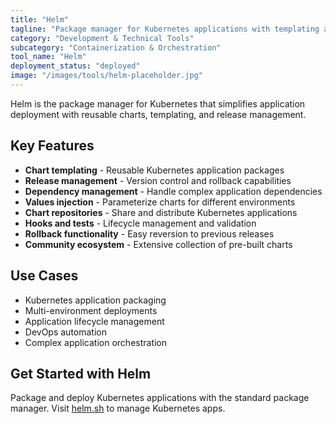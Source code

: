 ```yaml
---
title: "Helm"
tagline: "Package manager for Kubernetes applications with templating and versioning"
category: "Development & Technical Tools"
subcategory: "Containerization & Orchestration"
tool_name: "Helm"
deployment_status: "deployed"
image: "/images/tools/helm-placeholder.jpg"
---
```

Helm is the package manager for Kubernetes that simplifies application deployment with reusable charts, templating, and release management.

## Key Features

- **Chart templating** - Reusable Kubernetes application packages
- **Release management** - Version control and rollback capabilities
- **Dependency management** - Handle complex application dependencies
- **Values injection** - Parameterize charts for different environments
- **Chart repositories** - Share and distribute Kubernetes applications
- **Hooks and tests** - Lifecycle management and validation
- **Rollback functionality** - Easy reversion to previous releases
- **Community ecosystem** - Extensive collection of pre-built charts

## Use Cases

- Kubernetes application packaging
- Multi-environment deployments
- Application lifecycle management
- DevOps automation
- Complex application orchestration

## Get Started with Helm

Package and deploy Kubernetes applications with the standard package manager. Visit [helm.sh](https://helm.sh) to manage Kubernetes apps.